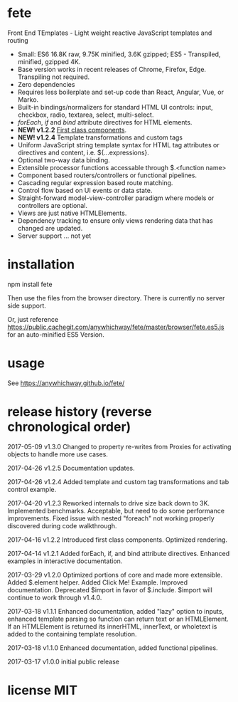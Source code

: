 # fete
Front End TEmplates - Light weight reactive JavaScript templates and routing

<ul>
<li>Small: ES6 16.8K raw, 9.75K minified, 3.6K gzipped; ES5 - Transpiled, minified, gzipped 4K.</li>
<li>Base version works in recent releases of Chrome, Firefox, Edge. Transpiling not required.</li>
<li>Zero dependencies</li>
<li>Requires less boilerplate and set-up code than React, Angular, Vue, or Marko.</li>
<li>Built-in bindings/normalizers for standard HTML UI controls: input, checkbox, radio, textarea, select, multi-select.</li>
<li><i>forEach</i>, <i>if</i> and <i>bind</i> attribute directives for HTML elements.</li>
<li><b>NEW! v1.2.2</b> <a href="http://anywhichway.ghost.io/2017/04/15/first-class-components-with-fete/">First class components</a>.</li>
<li><b>NEW! v1.2.4</b> Template transformations and custom tags</li>
<li>Uniform JavaScript string template syntax for HTML tag attributes or directives and content, i.e. ${...expressions}.</li>
<li>Optional two-way data binding.</li>
<li>Extensible processor functions accessable through $.&lt;function name&gt;</li>
<li>Component based routers/controllers or functional pipelines.</li>
<li>Cascading regular expression based route matching.</li>
<li>Control flow based on UI events or data state.</li>
<li>Straight-forward model-view-controller paradigm where models or controllers are optional.</li>
<li>Views are just native HTMLElements.</li>
<li>Dependency tracking to ensure only views rendering data that has changed are updated.</li>
<li>Server support ... not yet</li>
</ul>


# installation

npm install fete

Then use the files from the browser directory. There is currently no server side support.

Or, just reference https://public.cachegit.com/anywhichway/fete/master/browser/fete.es5.js for an auto-minified ES5 Version.

# usage

See https://anywhichway.github.io/fete/

# release history (reverse chronological order)

2017-05-09 v1.3.0 Changed to property re-writes from Proxies for activating objects to handle more use cases.

2017-04-26 v1.2.5 Documentation updates.

2017-04-26 v1.2.4 Added template and custom tag transformations and tab control example.

2017-04-20 v1.2.3 Reworked internals to drive size back down to 3K. Implemented benchmarks. Acceptable, but need to do some performance improvements. Fixed issue with nested "foreach" not working properly discovered during code walkthrough.

2017-04-16 v1.2.2 Introduced first class components. Optimized rendering.

2017-04-14 v1.2.1 Added forEach, if, and bind attribute directives. Enhanced examples in interactive documentation.

2017-03-29 v1.2.0 Optimized portions of core and made more extensible. Added $.element helper. Added Click Me! Example. Improved documentation. Deprecated $import in favor of $.include. $import will continue to work through v1.4.0.

2017-03-18 v1.1.1 Enhanced documentation, added "lazy" option to inputs, enhanced template parsing so function can return text or an HTMLElement. If an HTMLElement is returned its innerHTML, innerText, or wholetext is added to the containing template resolution.

2017-03-18 v1.1.0 Enhanced documentation, added functional pipelines.

2017-03-17 v1.0.0 initial public release

# license MIT
